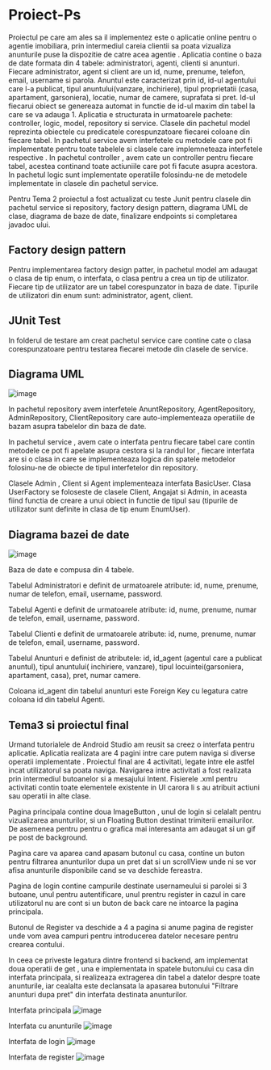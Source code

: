 # Proiect-Ps

Proiectul pe care am ales sa il implementez este o aplicatie online pentru o agentie imobiliara, prin intermediul careia clientii sa poata vizualiza anunturile puse la dispozitie de catre acea agentie . Aplicatia contine o baza de date formata din 4 tabele: administratori, agenti, clienti si anunturi. Fiecare administrator, agent si client are un id, nume, prenume, telefon, email, username si parola. Anuntul este caracterizat prin id, id-ul agentului care l-a publicat, tipul anuntului(vanzare, inchiriere), tipul proprietatii (casa, apartament, garsoniera), locatie, numar de camere, suprafata si pret. Id-ul fiecarui obiect se genereaza automat in functie de id-ul maxim din tabel la care se va adauga 1. Aplicatia e structurata in urmatoarele pachete: controller, logic, model, repository si service. Clasele din pachetul model reprezinta obiectele cu predicatele corespunzatoare fiecarei coloane din fiecare tabel. In pachetul service avem interfetele cu metodele  care pot fi implementate pentru toate tabelele si clasele care implemneteaza interfetele respective . In pachetul controller , avem cate un controller pentru fiecare tabel, acestea continand toate actiuniile care pot fi facute asupra acestora. In pachetul logic sunt implementate operatiile  folosindu-ne de  metodele implementate in clasele din pachetul service.

Pentru Tema 2 proiectul a fost actualizat cu teste Junit pentru clasele din pachetul service si repository, factory design pattern, diagrama UML de clase, diagrama de baze de date, finalizare endpoints  si completarea javadoc ului.

## Factory design pattern
Pentru implementarea factory design patter, in pachetul model am adaugat o clasa de tip enum, o interfata, o clasa pentru a crea un tip de utilizator. Fiecare tip de utilizator are un tabel corespunzator in baza de date. Tipurile de utilizatori din enum sunt: administrator, agent, client.

## JUnit Test

In folderul de testare am creat pachetul service care contine cate o clasa corespunzatoare pentru testarea fiecarei metode din clasele de service.

## Diagrama UML
![image](https://user-images.githubusercontent.com/72441193/168235428-db736d61-4725-440c-9771-477efddd9072.png)

In pachetul repository avem interfetele AnuntRepository, AgentRepository, AdminRepository, ClientRepository care auto-implementeaza operatiile  de bazam asupra tabelelor din baza de date. 

In pachetul service , avem cate o interfata pentru fiecare tabel care contin metodele ce pot fi apelate asupra cestora si la randul lor , fiecare interfata are si o clasa in care se implementeaza logica din spatele metodelor folosinu-ne de obiecte de tipul interfetelor din repository.

Clasele Admin , Client si Agent implementeaza interfata BasicUser.
Clasa UserFactory se foloseste de clasele Client, Angajat si Admin, in aceasta fiind
functia de creare a unui obiect in functie de tipul sau (tipurile de utilizator
sunt definite in clasa de tip enum EnumUser).



## Diagrama bazei de date
![image](https://user-images.githubusercontent.com/72441193/168190502-3c226d68-7e95-4446-9938-5ef609e5e7af.png)

Baza de date e compusa din 4 tabele.

Tabelul Administratori e definit de urmatoarele atribute: id, nume, prenume, numar de telefon, email, username, password.

Tabelul Agenti e definit de urmatoarele atribute:  id, nume, prenume, numar de telefon, email, username, password.

Tabelul Clienti e definit de urmatoarele atribute:  id, nume, prenume, numar de telefon, email, username, password.

Tabelul Anunturi e definist de atributele: id, id_agent (agentul care a publicat anuntul), tipul anuntului( inchiriere, vanzare), tipul locuintei(garsoniera, apartament, casa), pret, numar camere.

Coloana id_agent din tabelul anunturi este Foreign Key cu legatura catre coloana id din tabelul Agenti.


## Tema3 si proiectul final

Urmand tutorialele de Android Studio am reusit sa creez o interfata pentru aplicatie.
Aplicatia realizata are 4 pagini intre care putem naviga si diverse operatii implementate .
Proiectul final are 4 activitati, legate intre ele  astfel incat utilizatorul sa poata naviga.
Navigarea intre activitati a fost realizata prin intermediul butoanelor si a mesajului Intent.
Fisierele .xml pentru activitati contin toate elementele existente in UI carora li s au atribuit
actiuni sau operatii in alte clase.

Pagina principala contine doua ImageButton , unul de login si celalalt pentru vizualizarea anunturilor, si un Floating Button destinat trimiterii emailurilor. De asemenea pentru pentru o grafica mai interesanta am adaugat si un gif pe post de background.

Pagina care va aparea cand apasam butonul cu casa, contine un buton pentru filtrarea anunturilor dupa un pret dat si un scrollView unde ni se vor afisa anunturile disponibile cand se va deschide fereastra.

Pagina de login contine campurile destinate usernameului si parolei si 3 butoane, unul pentru autentificare, unul prentru register in cazul in care utilizatorul nu are cont si un buton de back care ne intoarce la pagina principala.

Butonul de Register va deschide a 4 a pagina si anume pagina de register unde vom avea campuri pentru introducerea datelor necesare pentru crearea contului.

In ceea ce priveste legatura dintre frontend si backend, am implementat doua operatii de get , una e implementata in spatele butonului cu casa din  interfata principala, si realizeaza extragerea din tabel a datelor despre toate anunturile, iar cealalta este declansata la apasarea butonului "Filtrare anunturi dupa pret" din interfata destinata anunturilor.

Interfata principala
![image](https://user-images.githubusercontent.com/72441193/171862529-fc2f20ae-c3dc-4572-adba-b2cb119c90b8.png)

Interfata cu anunturile
![image](https://user-images.githubusercontent.com/72441193/171862803-0f50e977-8eca-4752-ad8a-04eb2322e292.png)

Interfata de login
![image](https://user-images.githubusercontent.com/72441193/171862956-423d31ff-4d7f-4ea7-8304-db34d710ac48.png)

Interfata de register
![image](https://user-images.githubusercontent.com/72441193/171863040-9e6a10f8-a7c7-495d-9e8a-6e3aacaf2955.png)

